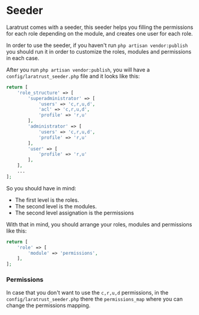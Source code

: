 # Seeder

Laratrust comes with a seeder, this seeder helps you filling the permissions for each role depending on the module, and creates one user for each role.

In order to use the seeder, if you haven't run `php artisan vendor:publish` you should run it in order to customize the roles, modules and permissions in each case.

After you run `php artisan vendor:publish`, you will have a `config/laratrust_seeder.php` file and it looks like this:

```php
return [
    'role_structure' => [
        'superadministrator' => [
            'users' => 'c,r,u,d',
            'acl' => 'c,r,u,d',
            'profile' => 'r,u'
        ],
        'administrator' => [
            'users' => 'c,r,u,d',
            'profile' => 'r,u'
        ],
        'user' => [
            'profile' => 'r,u'
        ],
    ],
    ...
];
```

So you should have in mind:
- The first level is the roles.
- The second level is the modules.
- The second level assignation is the permissions

With that in mind, you should arrange your roles, modules and permissions like this:

```php
return [
    'role' => [
        'module' => 'permissions',
    ],
];
```
### Permissions
In case that you don't want to use the `c,r,u,d` permissions, in the `config/laratrust_seeder.php` there the `permissions_map` where you can change the permissions mapping.